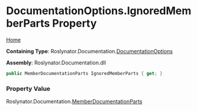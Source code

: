 <a name="_top"></a>

# DocumentationOptions\.IgnoredMemberParts Property

[Home](../../../../README.md#_top)

**Containing Type**: Roslynator\.Documentation\.[DocumentationOptions](../README.md#_top)

**Assembly**: Roslynator\.Documentation\.dll

```csharp
public MemberDocumentationParts IgnoredMemberParts { get; }
```

### Property Value

Roslynator\.Documentation\.[MemberDocumentationParts](../../MemberDocumentationParts/README.md#_top)

